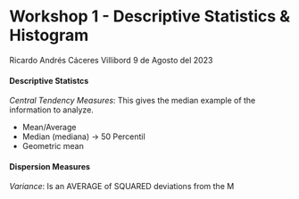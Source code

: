 # Workshop 1 - Descriptive Statistics & Histogram

Ricardo Andrés Cáceres Villibord
9 de Agosto del 2023


#### Descriptive Statistcs

*Central Tendency Measures*: This gives the median example of the information to analyze.
- Mean/Average
- Median (mediana) -> 50 Percentil
- Geometric mean 

#### Dispersion Measures

*Variance*: Is an AVERAGE of SQUARED deviations from the M